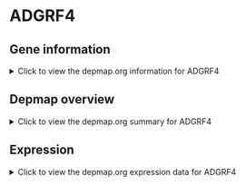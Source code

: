 <h1>ADGRF4</h1>

<h2>Gene information</h2>
<details>
  <summary>Click to view the depmap.org information for ADGRF4</summary>
  <p><a href="https://depmap.org/portal/gene/ADGRF4?tab=about" target="_BLANK">Open page in a new tab...</a></p>
  <iframe src="https://depmap.org/portal/gene/ADGRF4?tab=about" style="border:none;width:100%;height:800px"></iframe>
</details>

<h2>Depmap overview</h2>
<details>
  <summary>Click to view the depmap.org summary for ADGRF4</summary>
  <p><a href="https://depmap.org/portal/gene/ADGRF4?tab=overview" target="_BLANK">Open page in a new tab...</a></p>
  <iframe src="https://depmap.org/portal/gene/ADGRF4?tab=overview" style="border:none;width:100%;height:800px"></iframe>
</details>

<h2>Expression</h2>
<details>
  <summary>Click to view the depmap.org expression data for ADGRF4</summary>
  <p><a href="https://depmap.org/portal/gene/ADGRF4?tab=characterization" target="_BLANK">Open page in a new tab...</a></p>
  <iframe src="https://depmap.org/portal/gene/ADGRF4?tab=characterization" style="border:none;width:100%;height:800px"></iframe>
</details>


<!--
<h2>Reactome Pathway diagram</h2>
<details>
  <summary>Click to view the Reactome pathway for ADGRF4</summary>
  <p><a href="PURL" target="_BLANK">Open page in a new tab...</a></p>
  PNAME
</details>
-->


